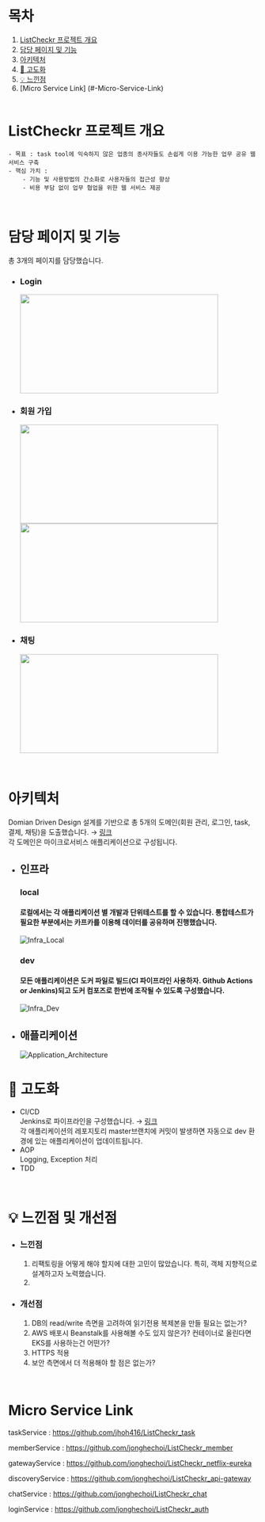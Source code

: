 # 목차
1. [ListCheckr 프로젝트 개요](#Catchmind-프로젝트-개요)
2. [담당 페이지 및 기능](#담당-페이지-및-기능)
3. [아키텍처](#아키텍처)
4. [🚀 고도화](#-고도화)
5. [💡 느낀점](#-느낀점)  
6. [Micro Service Link] (#-Micro-Service-Link)
   <br/><br/>

# ListCheckr 프로젝트 개요
    - 목표 : task tool에 익숙하지 않은 업종의 종사자들도 손쉽게 이용 가능한 업무 공유 웹 서비스 구축
    - 핵심 가치 :
        - 기능 및 사용방법의 간소화로 사용자들의 접근성 향상
        - 비용 부담 없이 업무 협업을 위한 웹 서비스 제공

<br/>

# 담당 페이지 및 기능
총 3개의 페이지를 담당했습니다.

- ### Login
  <img src="" width="400" height="200">

- ### 회원 가입
  <img src="" width="400" height="200">
  <img src="" width="400" height="200">

- ### 채팅
  <img src="" width="400" height="200">

<br/>

# 아키텍처
Domian Driven Design 설계를 기반으로 총 5개의 도메인(회원 관리, 로그인, task, 결제, 채팅)을 도출했습니다. → [링크](https://jonghe.notion.site/a6c069b0f88e47daa54b16ec47a68c14?pvs=4) <br/>
각 도메인은 마이크로서비스 애플리케이션으로 구성됩니다. 

- ## 인프라
  ### local
  #### 로컬에서는 각 애플리케이션 별 개발과 단위테스트를 할 수 있습니다. 통합테스트가 필요한 부분에서는 카프카를 이용해 데이터를 공유하며 진행했습니다.
  ![Infra_Local](https://github.com/jonghechoi/ListCheckr/assets/57426066/cf91f4f5-db37-438b-a29e-7b96c2cbf00b)
  ### dev
  #### 모든 애플리케이션은 도커 파일로 빌드(CI 파이프라인 사용하자. Github Actions or Jenkins)되고 도커 컴포즈로 한번에 조작될 수 있도록 구성했습니다.
  ![Infra_Dev](https://github.com/jonghechoi/ListCheckr/assets/57426066/6a6400f0-dc4e-4d3f-a3d4-18631ea75c39)

- ## 애플리케이션
  ![Application_Architecture](https://github.com/jonghechoi/ListCheckr/assets/57426066/79c1f498-1c4d-440d-8895-f3aec414bc24)

# 🚀 고도화
- CI/CD <br/>
  Jenkins로 파이프라인을 구성했습니다. → [링크](https://github.com/jonghechoi/ListCheckr_member/blob/master/Jenkinsfile) <br/> 
  각 애플리케이션의 레포지토리 master브랜치에 커밋이 발생하면 자동으로 dev 환경에 있는 애플리케이션이 업데이트됩니다.
- AOP <br/> 
  Logging, Exception 처리
- TDD <br/>

<br/>

# 💡 느낀점 및 개선점
- ### 느낀점
  1. 리팩토링을 어떻게 해야 할지에 대한 고민이 많았습니다. 특히, 객체 지향적으로 설계하고자 노력했습니다.
  2. 
- ### 개선점
  1. DB의 read/write 측면을 고려하여 읽기전용 복제본을 만들 필요는 없는가?
  2. AWS 배포시 Beanstalk를 사용해볼 수도 있지 않은가? 컨테이너로 올린다면 EKS를 사용하는건 어떤가?
  3. HTTPS 적용
  4. 보안 측면에서 더 적용해야 할 점은 없는가?

<br/>

# Micro Service Link

taskService : https://github.com/jhoh416/ListCheckr_task

memberService : https://github.com/jonghechoi/ListCheckr_member

gatewayService : https://github.com/jonghechoi/ListCheckr_netflix-eureka

discoveryService : https://github.com/jonghechoi/ListCheckr_api-gateway

chatService : https://github.com/jonghechoi/ListCheckr_chat

loginService : https://github.com/jonghechoi/ListCheckr_auth